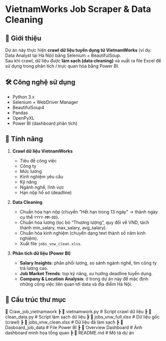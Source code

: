 # VietnamWorks Job Scraper & Data Cleaning

## 📌 Giới thiệu
Dự án này thực hiện **crawl dữ liệu tuyển dụng từ VietnamWorks** (ví dụ: Data Analyst tại Hà Nội) bằng Selenium + BeautifulSoup.  
Sau khi crawl, dữ liệu được **làm sạch (data cleaning)** và xuất ra file Excel để sử dụng trong phân tích / trực quan hóa bằng Power BI.

## 🛠️ Công nghệ sử dụng
- Python 3.x
- Selenium + WebDriver Manager
- BeautifulSoup4
- Pandas
- OpenPyXL
- Power BI (dashboard phân tích)

## 🚀 Tính năng
1. **Crawl dữ liệu VietnamWorks**
   - Tiêu đề công việc
   - Công ty
   - Mức lương
   - Kinh nghiệm yêu cầu
   - Kỹ năng
   - Ngành nghề, lĩnh vực
   - Hạn nộp hồ sơ (deadline)

2. **Data Cleaning**
   - Chuẩn hóa hạn nộp (chuyển "Hết hạn trong 13 ngày" → thành ngày cụ thể `YYYY-MM-DD`).
   - Chuẩn hóa lương (lọc bỏ “Thương lượng”, quy đổi về VND, tách thành min_salary, max_salary, avg_salary).
   - Chuẩn hóa kinh nghiệm (chuyển dạng text thành số năm kinh nghiệm).
   - Xuất file `jobs_vnw_clean.xlsx`.

3. **Phân tích dữ liệu (Power BI)**
   - **Salary Insights**: phân phối lương, so sánh ngành nghề, tìm công ty trả lương cao.
   - **Job Market Trends**: top kỹ năng, xu hướng deadline tuyển dụng.
   - **Company & Location Analysis**: ở trong dự án này để mặc định những công việc liên quan tới data và địa điểm Hà Nội.

## 📂 Cấu trúc thư mục
📁 Craw_job_vietnamwork
┣ 📜 vietnamwork.py # Script crawl dữ liệu
┣ 📜 clean_data.py # Script làm sạch dữ liệu
┣ 📜 jobs_vnw_full.xlsx # Dữ liệu gốc (crawl)
┣ 📜 jobs_vnw_clean.xlsx # Dữ liệu đã làm sạch
┣ 📜 Dasboard_job_data # File Power BI
┣ 📜 Overview Dashboard # Ảnh dashboard minh họa tổng quan
┣ 📜 README.md # Mô tả dự án
